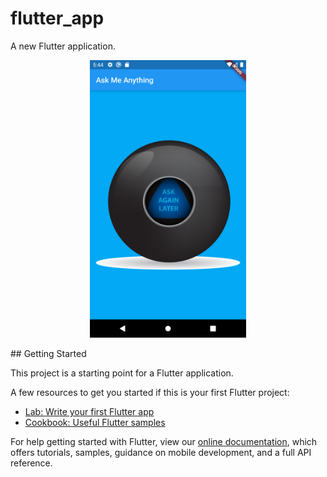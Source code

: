 # flutter_app

A new Flutter application.

<p align="center">
<img src="https://github.com/ashikmhs/magic-8-ball-flutter/blob/master/screensort/screensort.png" width="250"  />
</p>
## Getting Started

This project is a starting point for a Flutter application.

A few resources to get you started if this is your first Flutter project:

- [Lab: Write your first Flutter app](https://flutter.dev/docs/get-started/codelab)
- [Cookbook: Useful Flutter samples](https://flutter.dev/docs/cookbook)

For help getting started with Flutter, view our
[online documentation](https://flutter.dev/docs), which offers tutorials,
samples, guidance on mobile development, and a full API reference.
